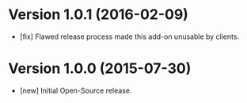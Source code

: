 # Version 1.0.1 (2016-02-09)

* [fix] Flawed release process made this add-on unusable by clients.

# Version 1.0.0 (2015-07-30)

* [new] Initial Open-Source release.
